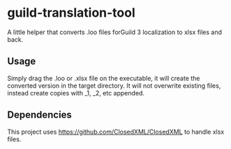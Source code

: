 # guild-translation-tool
A little helper that converts .loo files forGuild 3 localization to xlsx files and back.

## Usage
Simply drag the .loo or .xlsx file on the executable, it will create the converted version in the target directory. 
It will not overwrite existing files, instead create copies with _1, _2, etc appended.


## Dependencies
This project uses https://github.com/ClosedXML/ClosedXML to handle xlsx files.